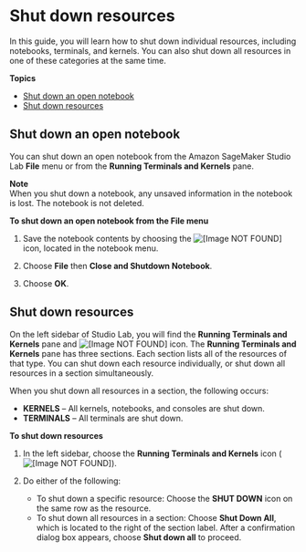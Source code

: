 # Shut down resources<a name="studio-lab-use-shutdown"></a>

In this guide, you will learn how to shut down individual resources, including notebooks, terminals, and kernels\. You can also shut down all resources in one of these categories at the same time\.

**Topics**
+ [Shut down an open notebook](#studio-lab-use-shutdown-notebook)
+ [Shut down resources](#studio-lab-use-shutdown-resources)

## Shut down an open notebook<a name="studio-lab-use-shutdown-notebook"></a>

You can shut down an open notebook from the Amazon SageMaker Studio Lab **File** menu or from the **Running Terminals and Kernels** pane\.

**Note**  
When you shut down a notebook, any unsaved information in the notebook is lost\. The notebook is not deleted\.

**To shut down an open notebook from the File menu**

1. Save the notebook contents by choosing the ![\[Image NOT FOUND\]](http://docs.aws.amazon.com/sagemaker/latest/dg/images/icons/notebook-save-and-checkpoint.png) icon, located in the notebook menu\.

1. Choose **File** then **Close and Shutdown Notebook**\.

1. Choose **OK**\.

## Shut down resources<a name="studio-lab-use-shutdown-resources"></a>

On the left sidebar of Studio Lab, you will find the **Running Terminals and Kernels** pane and ![\[Image NOT FOUND\]](http://docs.aws.amazon.com/sagemaker/latest/dg/images/icons/Running_squid@2x.png) icon\. The **Running Terminals and Kernels** pane has three sections\. Each section lists all of the resources of that type\. You can shut down each resource individually, or shut down all resources in a section simultaneously\.

When you shut down all resources in a section, the following occurs:
+ **KERNELS** – All kernels, notebooks, and consoles are shut down\.
+ **TERMINALS** – All terminals are shut down\.

**To shut down resources**

1. In the left sidebar, choose the **Running Terminals and Kernels** icon \( ![\[Image NOT FOUND\]](http://docs.aws.amazon.com/sagemaker/latest/dg/images/icons/Running_squid@2x.png)\)\.

1. Do either of the following:
   + To shut down a specific resource: Choose the **SHUT DOWN** icon on the same row as the resource\.
   + To shut down all resources in a section: Choose **Shut Down All**, which is located to the right of the section label\. After a confirmation dialog box appears, choose **Shut down all** to proceed\.